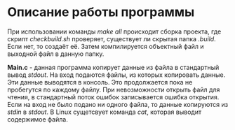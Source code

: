 # Описание работы программы
При использовании команды *make all* происходит сборка проекта, где скрипт *checkbuild.sh* проверяет, существует ли скрытая папка *.build*. Если нет, то создаёт её. Затем компилируется объектный файл и выходной файл в данную папку.

**Main.c** - данная программа копирует данные из файла в стандартный вывод *stdout*. На вход подаются файлы, из которых копировать данные. Эти данные выводятся в консоль. Это продолжается пока не пробегутся по каждому файлу. При невозможности открыть файл для чтения, в стандартный поток ошибок записывается ошибка открытия. Если на вход не было подано ни одного файла, то данные копируются из *stdin* в *stdout*.
В Linux сущетсвует команда *cat*, которая выводит содержимое файла.  
